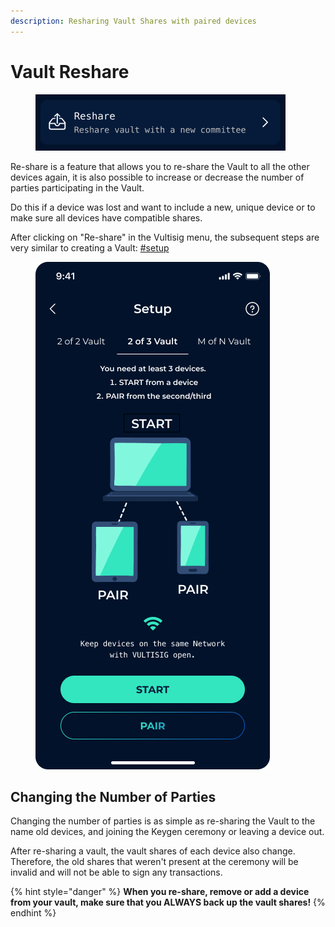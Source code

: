 ```yaml
---
description: Resharing Vault Shares with paired devices
---
```


# Vault Reshare

<figure><img src="../../.gitbook/assets/image (1).png" alt=""><figcaption></figcaption></figure>

Re-share is a feature that allows you to re-share the Vault to all the other devices again, it is also possible to increase or decrease the number of parties participating in the Vault.

Do this if a device was lost and want to include a new, unique device or to make sure all devices have compatible shares.

After clicking on "Re-share" in the Vultisig menu, the subsequent steps are very similar to creating a Vault: [#setup](../creating-a-vault.md#setup)

<figure><img src="../../.gitbook/assets/3.png" alt=""><figcaption></figcaption></figure>

## Changing the Number of Parties

Changing the number of parties is as simple as re-sharing the Vault to the name old devices, and joining the Keygen ceremony or leaving a device out.

After re-sharing a vault, the vault shares of each device also change. Therefore, the old shares that weren't present at the ceremony will be invalid and will not be able to sign any transactions.

{% hint style="danger" %}
**When you re-share, remove or add a device from your vault, make sure that you ALWAYS back up the vault shares!**
{% endhint %}
